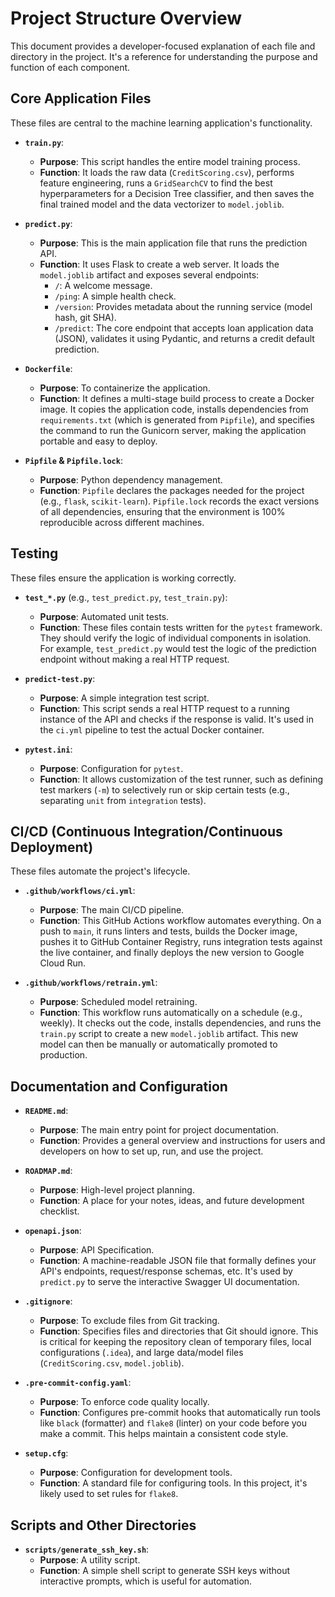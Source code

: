 # Project Structure Overview

This document provides a developer-focused explanation of each file and directory in the project. It's a reference for understanding the purpose and function of each component.

## Core Application Files

These files are central to the machine learning application's functionality.

- **`train.py`**: 
  - **Purpose**: This script handles the entire model training process.
  - **Function**: It loads the raw data (`CreditScoring.csv`), performs feature engineering, runs a `GridSearchCV` to find the best hyperparameters for a Decision Tree classifier, and then saves the final trained model and the data vectorizer to `model.joblib`.

- **`predict.py`**:
  - **Purpose**: This is the main application file that runs the prediction API.
  - **Function**: It uses Flask to create a web server. It loads the `model.joblib` artifact and exposes several endpoints:
    - `/`: A welcome message.
    - `/ping`: A simple health check.
    - `/version`: Provides metadata about the running service (model hash, git SHA).
    - `/predict`: The core endpoint that accepts loan application data (JSON), validates it using Pydantic, and returns a credit default prediction.

- **`Dockerfile`**:
  - **Purpose**: To containerize the application.
  - **Function**: It defines a multi-stage build process to create a Docker image. It copies the application code, installs dependencies from `requirements.txt` (which is generated from `Pipfile`), and specifies the command to run the Gunicorn server, making the application portable and easy to deploy.

- **`Pipfile` & `Pipfile.lock`**:
  - **Purpose**: Python dependency management.
  - **Function**: `Pipfile` declares the packages needed for the project (e.g., `flask`, `scikit-learn`). `Pipfile.lock` records the exact versions of all dependencies, ensuring that the environment is 100% reproducible across different machines.

## Testing

These files ensure the application is working correctly.

- **`test_*.py`** (e.g., `test_predict.py`, `test_train.py`):
  - **Purpose**: Automated unit tests.
  - **Function**: These files contain tests written for the `pytest` framework. They should verify the logic of individual components in isolation. For example, `test_predict.py` would test the logic of the prediction endpoint without making a real HTTP request.

- **`predict-test.py`**:
  - **Purpose**: A simple integration test script.
  - **Function**: This script sends a real HTTP request to a running instance of the API and checks if the response is valid. It's used in the `ci.yml` pipeline to test the actual Docker container.

- **`pytest.ini`**:
  - **Purpose**: Configuration for `pytest`.
  - **Function**: It allows customization of the test runner, such as defining test markers (`-m`) to selectively run or skip certain tests (e.g., separating `unit` from `integration` tests).

## CI/CD (Continuous Integration/Continuous Deployment)

These files automate the project's lifecycle.

- **`.github/workflows/ci.yml`**:
  - **Purpose**: The main CI/CD pipeline.
  - **Function**: This GitHub Actions workflow automates everything. On a push to `main`, it runs linters and tests, builds the Docker image, pushes it to GitHub Container Registry, runs integration tests against the live container, and finally deploys the new version to Google Cloud Run.

- **`.github/workflows/retrain.yml`**:
  - **Purpose**: Scheduled model retraining.
  - **Function**: This workflow runs automatically on a schedule (e.g., weekly). It checks out the code, installs dependencies, and runs the `train.py` script to create a new `model.joblib` artifact. This new model can then be manually or automatically promoted to production.

## Documentation and Configuration

- **`README.md`**:
  - **Purpose**: The main entry point for project documentation.
  - **Function**: Provides a general overview and instructions for users and developers on how to set up, run, and use the project.

- **`ROADMAP.md`**:
  - **Purpose**: High-level project planning.
  - **Function**: A place for your notes, ideas, and future development checklist.

- **`openapi.json`**:
  - **Purpose**: API Specification.
  - **Function**: A machine-readable JSON file that formally defines your API's endpoints, request/response schemas, etc. It's used by `predict.py` to serve the interactive Swagger UI documentation.

- **`.gitignore`**:
  - **Purpose**: To exclude files from Git tracking.
  - **Function**: Specifies files and directories that Git should ignore. This is critical for keeping the repository clean of temporary files, local configurations (`.idea`), and large data/model files (`CreditScoring.csv`, `model.joblib`).

- **`.pre-commit-config.yaml`**:
  - **Purpose**: To enforce code quality locally.
  - **Function**: Configures pre-commit hooks that automatically run tools like `black` (formatter) and `flake8` (linter) on your code before you make a commit. This helps maintain a consistent code style.

- **`setup.cfg`**:
  - **Purpose**: Configuration for development tools.
  - **Function**: A standard file for configuring tools. In this project, it's likely used to set rules for `flake8`.

## Scripts and Other Directories

- **`scripts/generate_ssh_key.sh`**:
  - **Purpose**: A utility script.
  - **Function**: A simple shell script to generate SSH keys without interactive prompts, which is useful for automation.
